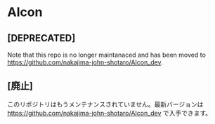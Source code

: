# AIcon

## [DEPRECATED] 
Note that this repo is no longer maintanaced and has been moved to https://github.com/nakajima-john-shotaro/AIcon_dev. 

## [廃止]
このリポジトリはもうメンテナンスされていません。最新バージョンは https://github.com/nakajima-john-shotaro/AIcon_dev で入手できます。